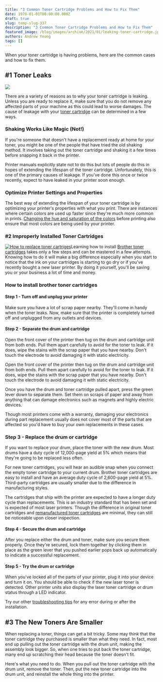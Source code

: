 ```yaml
---
title: "3 Common Toner Cartridge Problems and How to Fix Them"
date: 1970-01-01T00:00:00.000Z
draft: true
slug: temp-slug-337
description: "3 Common Toner Cartridge Problems and How to Fix Them"
featured_image: /blog/images/archive/2021/01/leaking-toner-cartridge.jpg
authors: Andrew Yeung
tags: []
---
```


When your toner cartridge is having problems, here are the common cases and how to fix them.

## #1 Toner Leaks

[![](/blog/images/archive/2021/01/leaking-toner-cartridge-300x188.jpg)](/blog/images/archive/2021/01/leaking-toner-cartridge.jpg)

There are a variety of reasons as to why your toner cartridge is leaking. Unless you are ready to replace it, make sure that you do not remove any affected parts of your machine as this could lead to worse damages. The cause of leakage with your [toner cartridge](https://www.compandsave.com/?utm%5Fmedium=social&utm%5Fsource=blog) can be determined in a few ways.

### Shaking Works Like Magic (Not!)

If you're someone that doesn't have a replacement ready at home for your toner, you might be one of the people that have tried the old shaking method. It involves taking out the toner cartridge and shaking it a few times before snapping it back in the printer.

Printer manuals explicitly state not to do this but lots of people do this in hopes of extending the lifespan of the toner cartridge. Unfortunately, this is one of the primary causes of leakage. If you've done this once or twice recently, expect to have leaked in your printer soon enough.

### Optimize Printer Settings and Properties

The best way of extending the lifespan of your toner cartridge is by optimizing your printer's properties with what you print. There are instances where certain colors are used up faster since they're much more common in prints. [Changing the hue and saturation of the colors](https://www.compandsave.com/troubleshooting-remanufactured-ink-toner?utm%5Fmedium=social&utm%5Fsource=blog#color%5Fissue) before printing also ensure that most colors are being used by your printer.

### #2 Improperly Installed Toner Cartridges

[![How to replace toner cartriges](/blog/images/archive/2021/01/Replacing-toner-cartridge-300x200.jpeg "How to replace toner cartriges")](/blog/images/archive/2021/01/Replacing-toner-cartridge.jpeg)Learning how to install [Brother toner cartridges](https://www.compandsave.com/brother?utm%5Fmedium=social&utm%5Fsource=blog) takes only a few steps and can be mastered in a few attempts. Knowing how to do it will make a big difference especially when you start to notice that the ink on your cartridges is starting to go dry or if you've recently bought a new laser printer. By doing it yourself, you'll be saving you or your business a lot of time and money.

### How to install brother toner cartridges

#### Step 1 - Turn off and unplug your printer

Make sure you have a lot of scrap paper nearby. They'll come in handy when the toner leaks. Now, make sure that the printer is completely turned off and unplugged from any outlets and devices.

#### Step 2 - Separate the drum and cartridge

Open the front cover of the printer then tug on the drum and cartridge unit from both ends. Pull them apart carefully to avoid for the toner to leak. If it does, wipe the stains with the scrap paper that you have nearby. Don't touch the electrode to avoid damaging it with static electricity. 

Open the front cover of the printer then tug on the drum and cartridge unit from both ends. Pull them apart carefully to avoid for the toner to leak. If it does, wipe the stains with the scrap paper that you have nearby. Don't touch the electrode to avoid damaging it with static electricity.

Once you have the drum and toner cartridge pulled apart, press the green lever down to separate them. Set them on scraps of paper and away from anything that can damage electronics such as magnets and highly electric devices.

Though most printers come with a warranty, damaging your electronics during part replacement usually does not cover most of the parts that are affected so you'd have to buy your own replacements in these cases. 

### Step 3 - Replace the drum or cartridge

If you want to replace your drum, place the toner with the new drum. Most drums have a duty cycle of 12,000-page yield at 5% which means that they're going to be replaced less often. 

For new toner cartridges, you will hear an audible snap when you connect the empty toner cartridge to your current drum. Brother toner cartridges are easy to install and have an average duty cycle of 2,600-page yield at 5%. Third-party cartridges are usually smaller due to the difference in manufacturing styles.

The cartridges that ship with the printer are expected to have a longer duty cycle than replacements. This is an industry standard that has been set and is expected of most laser printers. Though the difference in original toner cartridges and [remanufactured toner cartridges](https://www.compandsave.com/help&utm%5Fmedium=social&utm%5Fsource=blog#rema-comp-2) are minimal, they can still be noticeable upon closer inspection. 

#### Step 4 - Secure the drum and cartridge

After you replace either the drum and toner, make sure you secure them properly. Once they're secured, lock them together by clicking them in place as the green lever that you pushed earlier pops back up automatically to indicate a successful replacement.

#### Step 5 - Try the drum or cartridge

When you've locked all of the parts of your printer, plug it into your device and turn it on. You should be able to check if the new laser toner is detected. Other printer units also display the laser toner cartridge or drum status through a LED indicator. 

Try our other [troubleshooting tips](https://www.compandsave.com/troubleshooting-remanufactured-ink-toner?utm%5Fmedium=social&utm%5Fsource=blog#tonerCartridge) for any error during or after the installation. 

## #3 The New Toners Are Smaller

When replacing a toner, things can get a bit tricky. Some may think that the toner cartridge they purchased is smaller than what they need. In fact, most end up pulling out the toner cartridge with the drum unit, making the assembly look bigger. So, when one tries to put back the toner cartridge, many end up scratching their head because the toner doesn't fit.

Here's what you need to do. When you pull out the toner cartridge with the drum unit, remove the toner. Then, put the new toner cartridge into the drum unit, and reinstall the whole thing into the printer.